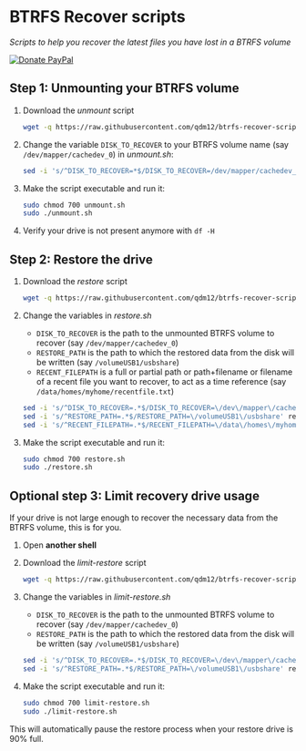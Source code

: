 # BTRFS Recover scripts

*Scripts to help you recover the latest files you have lost in a BTRFS volume*

[![Donate PayPal](https://img.shields.io/badge/Donate-PayPal-green.svg)](https://paypal.me/qdm12)

## Step 1: Unmounting your BTRFS volume

1. Download the *unmount* script

   ```sh
   wget -q https://raw.githubusercontent.com/qdm12/btrfs-recover-scripts/master/unmount.sh
   ```

1. Change the variable `DISK_TO_RECOVER` to your BTRFS volume name (say `/dev/mapper/cachedev_0`) in *unmount.sh*:

   ```sh
   sed -i 's/^DISK_TO_RECOVER=*$/DISK_TO_RECOVER=/dev/mapper/cachedev_0' unmount.sh
   ```

1. Make the script executable and run it:

    ```sh
    sudo chmod 700 unmount.sh
    sudo ./unmount.sh
    ```

1. Verify your drive is not present anymore with `df -H`

## Step 2: Restore the drive

1. Download the *restore* script

   ```sh
   wget -q https://raw.githubusercontent.com/qdm12/btrfs-recover-scripts/master/restore.sh
   ```

1. Change the variables in *restore.sh*
    - `DISK_TO_RECOVER` is the path to the unmounted BTRFS volume to recover (say `/dev/mapper/cachedev_0`)
    - `RESTORE_PATH` is the path to which the restored data from the disk will be written (say `/volumeUSB1/usbshare`)
    - `RECENT_FILEPATH` is a full or partial path or path+filename or filename of a recent file you want to recover, to act as a time reference (say `/data/homes/myhome/recentfile.txt`)

   ```sh
   sed -i 's/^DISK_TO_RECOVER=.*$/DISK_TO_RECOVER=\/dev\/mapper\/cachedev_0' restore.sh
   sed -i 's/^RESTORE_PATH=.*$/RESTORE_PATH=\/volumeUSB1\/usbshare' restore.sh
   sed -i 's/^RECENT_FILEPATH=.*$/RECENT_FILEPATH=\/data\/homes\/myhome\/recentfile.txt' restore.sh
   ```

1. Make the script executable and run it:

    ```sh
    sudo chmod 700 restore.sh
    sudo ./restore.sh
    ```

## Optional step 3: Limit recovery drive usage

If your drive is not large enough to recover the necessary data from the BTRFS volume, this is for you.

1. Open **another shell**
1. Download the *limit-restore* script

   ```sh
   wget -q https://raw.githubusercontent.com/qdm12/btrfs-recover-scripts/master/limit-restore.sh
   ```

1. Change the variables in *limit-restore.sh*
    - `DISK_TO_RECOVER` is the path to the unmounted BTRFS volume to recover (say `/dev/mapper/cachedev_0`)
    - `RESTORE_PATH` is the path to which the restored data from the disk will be written (say `/volumeUSB1/usbshare`)

   ```sh
   sed -i 's/^DISK_TO_RECOVER=.*$/DISK_TO_RECOVER=\/dev\/mapper\/cachedev_0' restore.sh
   sed -i 's/^RESTORE_PATH=.*$/RESTORE_PATH=\/volumeUSB1\/usbshare' restore.sh
   ```

1. Make the script executable and run it:

    ```sh
    sudo chmod 700 limit-restore.sh
    sudo ./limit-restore.sh
    ```

This will automatically pause the restore process when your restore drive is 90% full.
